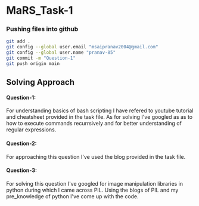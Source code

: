 # MaRS_Task-1
### Pushing files into github 

```bash
git add .
git config --global user.email "msaipranav2004@gmail.com"
git config --global user.name "pranav-85"
git commit -m "Question-1"
git push origin main
``` 
## Solving Approach
#### Question-1:
For understanding basics of bash scripting I have refered to youtube tutorial and cheatsheet provided in the task file. As for solving I've googled as as to how to execute commands recurrsively and for better understanding of regular expressions.

#### Question-2:
For approaching this question I've used the blog provided in the task file.

#### Question-3:
For solving this question I've googled for image manipulation libraries in python during which I came across PIL. Using the blogs of PIL and my pre_knowledge of python I've come up with the code.
